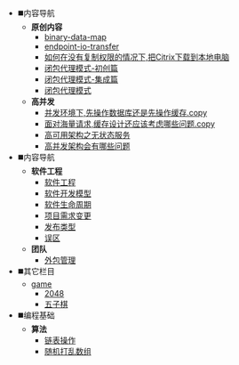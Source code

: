 
<!-- * 快速入门 -->
* ◼️内容导航
   * **原创内容**
      * [binary-data-map](pblog/design-code/bit-data-map/binary-data-map.blog)
      * [endpoint-io-transfer](pblog/design-code/bit-data-map/endpoint-io-transfer.blog)
      * [如何在没有复制权限的情况下,把Citrix下载到本地电脑](pblog/design-code/bit-data-map/如何在没有复制权限的情况下,把Citrix下载到本地电脑.blog)
      * [闭包代理模式-初创篇](pblog/design-code/closure-proxy/闭包代理模式-初创篇.blog)
      * [闭包代理模式-集成篇](pblog/design-code/closure-proxy/闭包代理模式-集成篇.blog)
      * [闭包代理模式](pblog/design-code/closure-proxy/闭包代理模式.blog)
   * **高并发**
      * [并发环境下,先操作数据库还是先操作缓存.copy](architecture/high-concurrency/并发环境下,先操作数据库还是先操作缓存.copy)
      * [面对海量请求,缓存设计还应该考虑哪些问题.copy](architecture/high-concurrency/面对海量请求,缓存设计还应该考虑哪些问题.copy)
      * [高可用架构之无状态服务](architecture/high-concurrency/高可用架构之无状态服务)
      * [高并发架构会有哪些问题](architecture/high-concurrency/高并发架构会有哪些问题)
* ◼️内容导航
   * **软件工程**
      * [软件工程](devops/software-engineering/软件工程)
      * [软件开发模型](devops/software-engineering/软件开发模型)
      * [软件生命周期](devops/software-engineering/软件生命周期)
      * [项目需求变更](devops/software-engineering/项目需求变更)
      * [发布类型](devops/software-engineering/发布类型)
      * [误区](devops/software-engineering/误区)
   * **团队**
      * [外包管理](devops/team/外包管理.copy)
* ️️◼️其它栏目
   * [game](/static/html/game/)
      * [2048](/static/html/game/game2048)
      * [五子棋](/static/html/game/gobang)
* ◼️编程基础
   * **算法**
      * [链表操作](pbase/arithmetic/modal/链表操作.md)
      * [随机打乱数组](pbase/arithmetic/modal/随机打乱数组.md)

